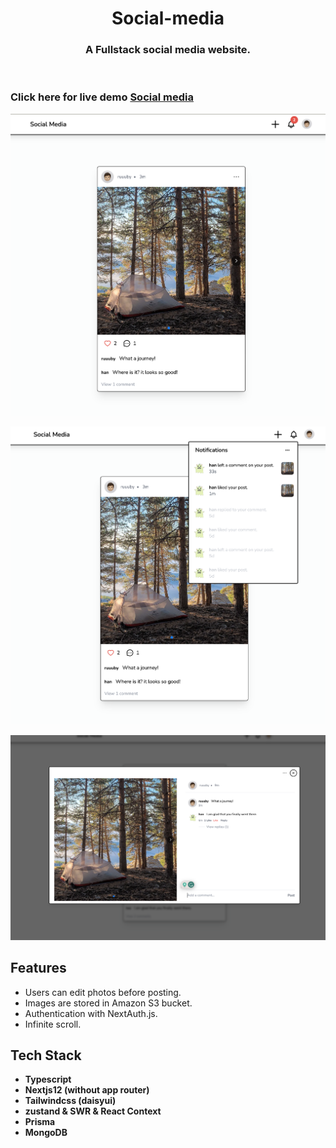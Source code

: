 <!-- PROJECT LOGO -->
<p align="center">

  <h1 align="center">Social-media</h1>

  <h3 align="center">
   A Fullstack social media website.
  </h3>
 <br />
 
 ### Click here for live demo   <a href="https://qqsocialmedia.xyz">Social media</a>

</p>

![alt text](https://github.com/janghanp/social-media/blob/main/public/images/screenshot1.png?raw=true)

![alt text](https://github.com/janghanp/social-media/blob/main/public/images/screenshot2.png?raw=true)

![alt text](https://github.com/janghanp/social-media/blob/main/public/images/screenshot3.png?raw=true)

## Features

- Users can edit photos before posting.
- Images are stored in Amazon S3 bucket.
- Authentication with NextAuth.js.
- Infinite scroll.

## Tech Stack

- **Typescript**
- **Nextjs12 (without app router)**
- **Tailwindcss (daisyui)**
- **zustand & SWR & React Context**
- **Prisma**
- **MongoDB**
